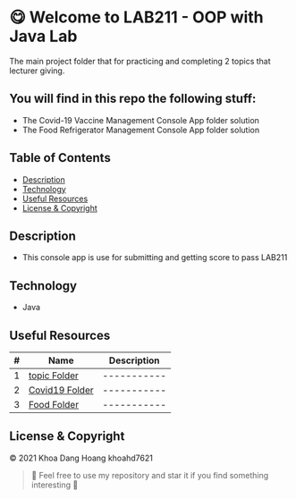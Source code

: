 # :yum: Welcome to LAB211 - OOP with Java Lab

The main project folder that for practicing and completing 2 topics that lecturer giving.

## You will find in this repo the following stuff:
* The Covid-19 Vaccine Management Console App folder solution
* The Food Refrigerator Management Console App folder solution

## Table of Contents

- [Description](#description)
- [Technology](#technology)
- [Useful Resources](#useful-resources)
- [License & Copyright](#license--copyright)

## Description
- This console app is use for submitting and getting score to pass LAB211

## Technology
- Java

## Useful Resources

#| Name | Description
-| ---- | -----------
1| [topic Folder](https://github.com/khoahd7621/OOP-with-Java-Lab-LAP211/Topic) | -----------
2| [Covid19 Folder](https://github.com/khoahd7621/OOP-with-Java-Lab-LAP211/Covid19VaccineManagement) | -----------
3| [Food Folder](https://github.com/khoahd7621/OOP-with-Java-Lab-LAP211/FoodRefrigeratorManagement) | -----------

## License & Copyright

&copy; 2021 Khoa Dang Hoang khoahd7621 

> :love_you_gesture: Feel free to use my repository and star it if you find something interesting :love_you_gesture: